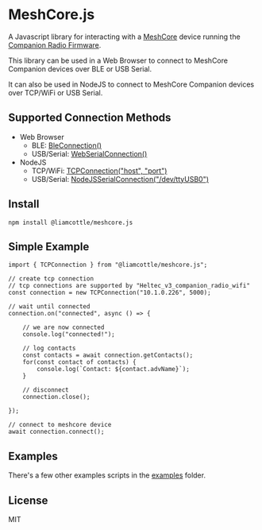 # MeshCore.js

A Javascript library for interacting with a [MeshCore](https://github.com/ripplebiz/MeshCore) device running the [Companion Radio Firmware](https://github.com/ripplebiz/MeshCore/blob/main/examples/companion_radio/main.cpp).

This library can be used in a Web Browser to connect to MeshCore Companion devices over BLE or USB Serial.

It can also be used in NodeJS to connect to MeshCore Companion devices over TCP/WiFi or USB Serial.

## Supported Connection Methods

- Web Browser
    - BLE: [BleConnection()](./src/connection/ble_connection.js)
    - USB/Serial: [WebSerialConnection()](./src/connection/web_serial_connection.js)
- NodeJS
    - TCP/WiFi: [TCPConnection("host", "port")](./src/connection/tcp_connection.js)
    - USB/Serial: [NodeJSSerialConnection("/dev/ttyUSB0")](./src/connection/nodejs_serial_connection.js)

## Install

```
npm install @liamcottle/meshcore.js
```

## Simple Example

```
import { TCPConnection } from "@liamcottle/meshcore.js";

// create tcp connection
// tcp connections are supported by "Heltec_v3_companion_radio_wifi"
const connection = new TCPConnection("10.1.0.226", 5000);

// wait until connected
connection.on("connected", async () => {

    // we are now connected
    console.log("connected!");

    // log contacts
    const contacts = await connection.getContacts();
    for(const contact of contacts) {
        console.log(`Contact: ${contact.advName}`);
    }

    // disconnect
    connection.close();

});

// connect to meshcore device
await connection.connect();
```

## Examples

There's a few other examples scripts in the [examples](./examples) folder.

## License

MIT
